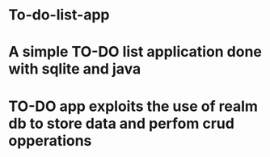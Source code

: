 # To-do-list-app 
# A simple TO-DO list application done with sqlite and java  
# TO-DO app exploits the use of realm db to store data and perfom crud opperations
